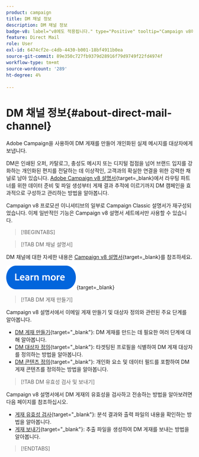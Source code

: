 ```yaml
---
product: campaign
title: DM 채널 정보
description: DM 채널 정보
badge-v8: label="v8에도 적용됩니다." type="Positive" tooltip="Campaign v8에도 적용됩니다."
feature: Direct Mail
role: User
exl-id: 6474cf2e-c4db-4430-b001-18bf4911b0ea
source-git-commit: 89e350c727fb9379d28916f79d9749f22fd4974f
workflow-type: tm+mt
source-wordcount: '289'
ht-degree: 4%

---
```



# DM 채널 정보{#about-direct-mail-channel}

Adobe Campaign을 사용하여 DM 게재를 만들어 개인화된 실제 메시지를 대상자에게 보냅니다.

DM은 인쇄된 오퍼, 카탈로그, 충성도 메시지 또는 디지털 접점을 넘어 브랜드 입지를 강화하는 개인화된 편지를 전달하는 데 이상적인, 고객과의 확실한 연결을 위한 강력한 채널로 남아 있습니다. [Adobe Campaign v8 설명서](https://experienceleague.adobe.com/docs/campaign/campaign-v8/send/direct-mail.html?lang=ko){target=_blank}에서 라우팅 파트너를 위한 데이터 준비 및 파일 생성부터 게재 결과 추적에 이르기까지 DM 캠페인을 효과적으로 구성하고 관리하는 방법을 알아봅니다.

Campaign v8 프로모션 이니셔티브의 일부로 Campaign Classic 설명서가 재구성되었습니다. 이제 일반적인 기능은 Campaign v8 설명서 세트에서만 사용할 수 있습니다.

>[!BEGINTABS]

>[!TAB DM 채널 설명서]

DM 채널에 대한 자세한 내용은 [Campaign v8 설명서](https://experienceleague.adobe.com/docs/campaign/campaign-v8/send/direct-mail.html?lang=ko){target=_blank}를 참조하세요.


[![이미지](../../assets/do-not-localize/learn-more-button.svg)](https://experienceleague.adobe.com/docs/campaign/campaign-v8/send/direct-mail.html?lang=ko){target=_blank}


>[!TAB DM 게재 만들기]

Campaign v8 설명서에서 이메일 게재 만들기 및 대상자 정의와 관련된 주요 단계를 알아봅니다.

* [DM 게재 만들기](https://experienceleague.adobe.com/docs/campaign/campaign-v8/send/direct-mail.html?lang=ko#creating-a-direct-mail-delivery){target="_blank"}: DM 게재를 만드는 데 필요한 여러 단계에 대해 알아봅니다.
* [DM 대상자 정의](https://experienceleague.adobe.com/docs/campaign/campaign-v8/send/direct-mail.html?lang=ko#creating-a-direct-mail-delivery?lang=ko#defining-the-direct-mail-audience){target="_blank"}: 타겟팅된 프로필을 식별하여 DM 게재 대상자를 정의하는 방법을 알아봅니다.
* [DM 콘텐츠 정의](https://experienceleague.adobe.com/docs/campaign/campaign-v8/send/direct-mail.html?lang=ko#creating-a-direct-mail-delivery?lang=ko#defining-the-direct-mail-content){target="_blank"}: 개인화 요소 및 데이터 필드를 포함하여 DM 게재 콘텐츠를 정의하는 방법을 알아봅니다.

>[!TAB DM 유효성 검사 및 보내기]

Campaign v8 설명서에서 DM 게재의 유효성을 검사하고 전송하는 방법을 알아보려면 다음 페이지를 참조하십시오.

* [게재 유효성 검사](https://experienceleague.adobe.com/docs/campaign/campaign-v8/send/direct-mail.html?lang=ko#creating-a-direct-mail-delivery?lang=ko#defining-the-direct-mail-content){target="_blank"}: 분석 결과와 출력 파일의 내용을 확인하는 방법을 알아봅니다.
* [게재 보내기](https://experienceleague.adobe.com/docs/campaign/campaign-v8/send/direct-mail.html?lang=ko#creating-a-direct-mail-delivery?lang=ko#defining-the-direct-mail-content){target="_blank"}: 추출 파일을 생성하여 DM 게재를 보내는 방법을 알아봅니다.



>[!ENDTABS]